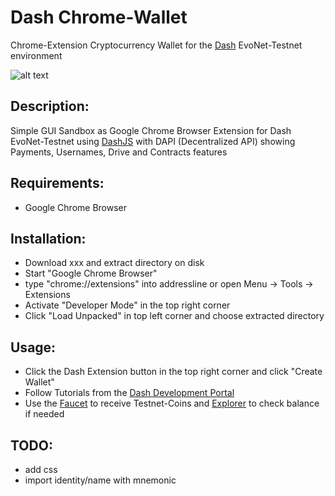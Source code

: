 # Dash Chrome-Wallet
Chrome-Extension Cryptocurrency Wallet for the [Dash](https://www.dash.org) EvoNet-Testnet environment

![alt text](https://github.com/readme55 "Dash Chrome-Wallet Screenshot")

## Description:
Simple GUI Sandbox as Google Chrome Browser Extension for Dash EvoNet-Testnet using [DashJS](https://github.com/dashevo/DashJS) with DAPI (Decentralized API) showing Payments, Usernames, Drive and Contracts features

## Requirements:
- Google Chrome Browser

## Installation:
- Download xxx and extract directory on disk
- Start "Google Chrome Browser"
- type "chrome://extensions" into addressline or open Menu -> Tools -> Extensions
- Activate "Developer Mode" in the top right corner
- Click "Load Unpacked" in top left corner and choose extracted directory

## Usage:
- Click the Dash Extension button in the top right corner and click "Create Wallet"
- Follow Tutorials from the [Dash Development Portal](https://dashplatform.readme.io/docs/tutorial-create-and-fund-a-wallet)
- Use the [Faucet](http://devnet-evonet-1117662964.us-west-2.elb.amazonaws.com/) to receive Testnet-Coins and [Explorer](http://devnet-evonet-1117662964.us-west-2.elb.amazonaws.com/) to check balance if needed

## TODO:
- add css
- import identity/name with mnemonic

